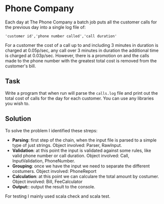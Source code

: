 # Phone Company

Each day at The Phone Company a batch job puts all the customer calls for the previous day into a single log file of:

`'customer id','phone number called','call duration'`

For a customer the cost of a call up to and including 3 minutes in duration is charged at 0.05p/sec, any call over 3 minutes in duration the additional time is charged at 0.03p/sec. However, there is a promotion on and the calls made to the phone number with the greatest total cost is removed from the customer's bill.

## Task

Write a program that when run will parse the `calls.log` file and print out the total cost of calls for the day for each customer. You can use any libraries you wish to.

## Solution

To solve the problem I identified these streps: 
  * **Parsing**: first step of the chain, when the input file is parsed to a simple type of just strings. Object involved: Parser, RawInput.
  * **Validation**: at this point the input is validated against some rules, like valid phone number or call duration. Object involved: Call, InputValidation, PhoneNumber.
  * **Grouping**: once we have the input we need to separate the different costumers. Object involved: PhoneReport
  * **Calculation**: at this point we can calculare the total amount by costumer. Object involved: Bill, FeeCalculator
  * **Output:**: output the result to the console.
  
For testing I mainly used scala check and scala test.